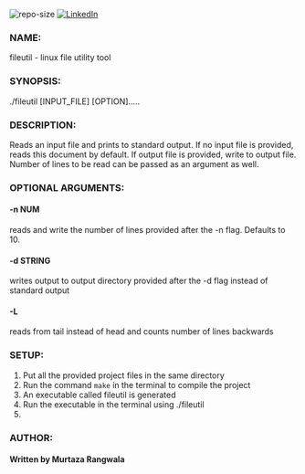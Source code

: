 ![repo-size](https://img.shields.io/github/repo-size/murtazahatim/multipurpose-linux-file-utility)
[![LinkedIn](https://img.shields.io/badge/linkedin-connect-blue)](https://www.linkedin.com/in/murtaza-rangwala-889064160/)
### NAME:
fileutil - linux file utility tool
### SYNOPSIS:
./fileutil [INPUT_FILE] [OPTION].....
### DESCRIPTION:
Reads an input file and prints to standard output. If no input file is provided, reads this document by default.
If output file is provided, write to output file. Number of lines to be read can be passed as an argument as well.
### OPTIONAL ARGUMENTS:

#### -n NUM
reads and write the number of lines provided after the -n flag. Defaults to 10.

#### -d STRING
writes output to output directory provided after the -d flag instead of standard output

#### -L
reads from tail instead of head and counts number of lines backwards

### SETUP:
1. Put all the provided project files in the same directory
2. Run the command `make` in the terminal to compile the project
3. An executable called fileutil is generated
4. Run the executable in the terminal using ./fileutil
5. 
### AUTHOR:
#### Written by Murtaza Rangwala
